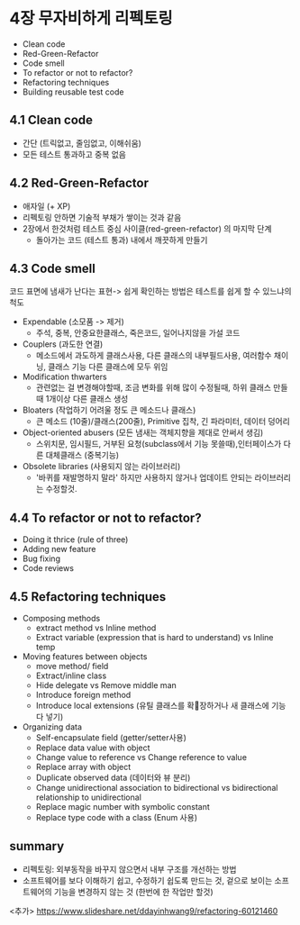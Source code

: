 # 4장 무자비하게 리펙토링
- Clean code
- Red-Green-Refactor
- Code smell
- To refactor or not to refactor?
- Refactoring techniques
- Building reusable test code

## 4.1 Clean code
- 간단 (트릭없고, 줄임없고, 이해쉬움)
- 모든 테스트 통과하고 중복 없음

## 4.2 Red-Green-Refactor
- 애자일 (+ XP)
- 리펙토링 안하면 기술적 부채가 쌓이는 것과 같음
- 2장에서 한것처럼 테스트 중심 사이클(red-green-refactor) 의 마지막 단계
  - 돌아가는 코드 (테스트 통과) 내에서 깨끗하게 만들기

## 4.3 Code smell
코드 표면에 냄새가 난다는 표현-> 쉽게 확인하는 방법은 테스트를 쉽게 할 수 있느냐의 척도
- Expendable (소모품 -> 제거)
  - 주석, 중복, 안중요한클래스, 죽은코드, 일어나지않을 가설 코드
- Couplers (과도한 연결)
  - 메소드에서 과도하게 클래스사용, 다른 클래스의 내부필드사용, 여러함수 채이닝, 클래스 기능 다른 클래스에 모두 위임
- Modification thwarters
  - 관련없는 걸 변경해야할때, 조금 변화를 위해 많이 수정될때, 하위 클래스 만들때 1개이상 다른 클래스 생성
- Bloaters (작업하기 어려울 정도 큰 메소드나 클래스)
  - 큰 메소드 (10줄)/클래스(200줄), Primitive 집착, 긴 파라미터, 데이터 덩어리
- Object-oriented abusers (모든 냄새는 객체지향을 제대로 안써서 생김)
  - 스위치문, 임시필드, 거부된 요청(subclass에서 기능 못쓸때),인터페이스가 다른 대체클래스 (중복기능)
- Obsolete libraries (사용되지 않는 라이브러리)
  - '바퀴를 재발명하지 말라' 하지만 사용하지 않거나 업데이트 안되는 라이브러리는 수정할것.

## 4.4 To refactor or not to refactor?
- Doing it thrice (rule of three)
- Adding new feature
- Bug fixing
- Code reviews


## 4.5 Refactoring techniques
- Composing methods
  - extract method vs Inline method
  - Extract variable (expression that is hard to understand) vs Inline temp
- Moving features between objects
  - move method/ field
  - Extract/inline class
  - Hide delegate vs Remove middle man
  - Introduce foreign method
  - Introduce local extensions (유틸 클래스를 확장하거나 새 클래스에 기능 다 넣기)
- Organizing data
  - Self-encapsulate field (getter/setter사용)
  - Replace data value with object
  - Change value to reference vs Change reference to value
  - Replace array with object
  - Duplicate observed data (데이터와 뷰 분리)
  - Change unidirectional association to bidirectional vs bidirectional relationship to unidirectional
  - Replace magic number with symbolic constant
  - Replace type code with a class (Enum 사용)



## summary
- 리펙토링: 외부동작을 바꾸지 않으면서 내부 구조를 개선하는 방법
- 소프트웨어를 보다 이해하기 쉽고, 수정하기 쉽도록 만드는 것,  겉으로 보이는 소프트웨어의 기능을 변경하지 않는 것 (한번에 한 작업만 할것)

<추가>
https://www.slideshare.net/ddayinhwang9/refactoring-60121460
